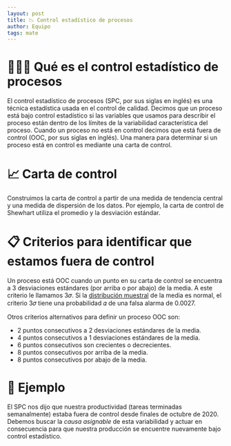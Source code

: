 ```yaml
---
layout: post
title: 📉 Control estadístico de procesos
author: Equipo
tags: mate
---
```


# 👩🏿‍🏫 Qué es el control estadístico de procesos

El control estadístico de procesos (SPC, por sus siglas en inglés) es una técnica estadística usada
en el control de calidad.  Decimos que un proceso está bajo control estadístico si las
variables que usamos para describir el proceso están dentro de los límites de la variabilidad
característica del proceso. Cuando un proceso no está en control decimos que está fuera de control
(OOC, por sus siglas en inglés). Una manera para determinar si un proceso está en control es
mediante una carta de control.

# 📈 Carta de control

Construimos la carta de control a partir de una medida de tendencia central y una medida de
dispersión de los datos. Por ejemplo, la carta de control de Shewhart utiliza el promedio
y la desviación estándar.

# 📋 Criterios para identificar que estamos fuera de control

Un proceso está OOC cuando un punto en su carta de control se encuentra a 3
desviaciones estándares (por arriba o por abajo) de la media. A este criterio le llamamos 3𝜎. Si la
[distribución muestral](https://es.wikipedia.org/wiki/Distribuci%C3%B3n_muestral) de la media es
normal, el criterio 3𝜎 tiene una probabilidad 𝛼 de una falsa alarma de 0.0027.

Otros criterios alternativos para definir un proceso OOC son:

- 2 puntos consecutivos a 2 desviaciones estándares de la media.
- 4 puntos consecutivos a 1 desviaciones estándares de la media.
- 6 puntos consecutivos son crecientes o decrecientes.
- 8 puntos consecutivos por arriba de la media.
- 8 puntos consecutivos por abajo de la media.

# 🙈 Ejemplo

El SPC nos dijo que nuestra productividad (tareas terminadas semanalmente) estaba fuera de
control desde finales de octubre de 2020. Debemos buscar la _causa asignable_ de esta variabilidad y
actuar en consecuencia para que nuestra producción se encuentre nuevamente bajo control estadístico.
